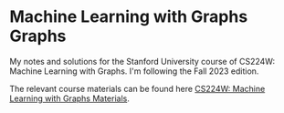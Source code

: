 # Machine Learning with Graphs Graphs

My notes and solutions for the Stanford University course of CS224W: Machine Learning with Graphs. I'm following the Fall 2023 edition.

The relevant course materials can be found here [CS224W: Machine Learning with Graphs Materials](http://web.stanford.edu/class/cs224w/).
